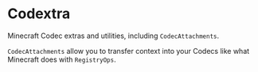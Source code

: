 # Codextra

Minecraft Codec extras and utilities, including `CodecAttachments`.

`CodecAttachments` allow you to transfer context into your Codecs like what Minecraft does with `RegistryOps`.
